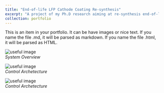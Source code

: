 ```yaml
---
title: "End-of-life LFP Cathode Coating Re-synthesis"
excerpt: "A project of my Ph.D research aiming at re-synthesis end-of-life lithium-ion-phosphate material through a single step heat sintering. <br/>"
collection: portfolio
---
```


This is an item in your portfolio. It can be have images or nice text. If you name the file .md, it will be parsed as markdown. If you name the file .html, it will be parsed as HTML. 

![useful image](http://liliurui8965.github.io/1.github.io/images/P-3-1.PNG)<br />
*System Overview*

![useful image](http://liliurui8965.github.io/1.github.io/images/P-3-2.PNG)<br />
*Control Archetecture*

![useful image](http://liliurui8965.github.io/1.github.io/images/P-3-3.PNG)<br />
*Control Archetecture*